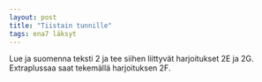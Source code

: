 ```yaml
---
layout: post
title: "Tiistain tunnille"
tags: ena7 läksyt
---
```


Lue ja suomenna teksti 2 ja tee siihen liittyvät harjoitukset 2E ja 2G. Extraplussaa saat tekemällä harjoituksen 2F.